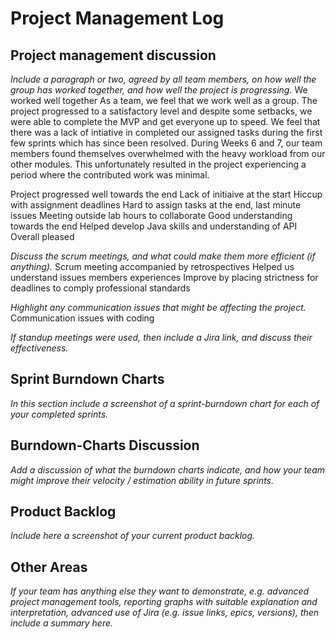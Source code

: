 # Project Management Log

## Project management discussion

*Include a paragraph or two, agreed by all team members, on how well the group has worked together, and how well the project is progressing.*
We worked well together
As a team, we feel that we work well as a group. The project progressed to a satisfactory level and despite some setbacks, we were able to complete the MVP and get everyone up to speed. We feel that there was a lack of intiative in completed our assigned tasks during the first few sprints which has since been resolved. During Weeks 6 and 7, our team members found themselves overwhelmed with the heavy workload from our other modules. This unfortunately resulted in the project experiencing a period where the contributed work was minimal.

Project progressed well towards the end
Lack of initiaive at the start
Hiccup with assignment deadlines
Hard to assign tasks at the end, last minute issues
Meeting outside lab hours to collaborate
Good understanding towards the end
Helped develop Java skills and understanding of API
Overall pleased


*Discuss the scrum meetings, and what could make them more efficient (if anything).*
Scrum meeting accompanied by retrospectives
Helped us understand issues members experiences
Improve by placing strictness for deadlines to comply professional standards


*Highlight any communication issues that might be affecting the project.*
Communication issues with coding


*If standup meetings were used, then include a Jira link, and discuss their effectiveness.*

## Sprint Burndown Charts

*In this section include a screenshot of a sprint-burndown chart for each of your completed sprints.*

## Burndown-Charts Discussion
*Add a discussion of what the burndown charts indicate, and how your team might improve their velocity / estimation ability in future sprints.*

## Product Backlog
*Include here a screenshot of your current product backlog.*

## Other Areas
*If your team has anything else they want to demonstrate, e.g. advanced project management tools, reporting graphs with suitable explanation and interpretation, advanced use of Jira (e.g. issue links, epics, versions), then include a summary here.*
